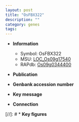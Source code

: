 ```yaml
---
layout: post
title: "OsFBX322"
description: ""
category: genes
tags: 
---
```


* **Information**  
    + Symbol: OsFBX322  
    + MSU: [LOC_Os09g17540](http://rice.uga.edu/cgi-bin/ORF_infopage.cgi?orf=LOC_Os09g17540)  
    + RAPdb: [Os09g0344400](http://rapdb.dna.affrc.go.jp/viewer/gbrowse_details/irgsp1?name=Os09g0344400)  

* **Publication**  

* **Genbank accession number**  

* **Key message**  

* **Connection**  

[//]: # * **Key figures**  


